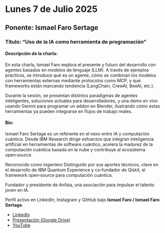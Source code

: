 # Lunes 7 de Julio 2025

## Ponente: Ismael Faro Sertage

### Título: “Uso de la IA como herramienta de programación”

#### Descripción de la charla:

En esta charla, Ismael Faro explora el presente y futuro del desarrollo con agentes basados en modelos de lenguaje (LLM). A través de ejemplos prácticos, se introduce qué es un agente, cómo se combinan los modelos con herramientas externas mediante protocolos como MCP, y qué frameworks están marcando tendencia (LangChain, CrewAI, BeeAI, etc.).

Durante la sesión, se presentan distintos paradigmas de agentes inteligentes, soluciones actuales para desarrolladores, y una demo en vivo usando Gemini para programar un addon en Blender, ilustrando cómo estas herramientas ya pueden integrarse en flujos de trabajo reales.

#### Bio:

Ismael Faro Sertage es un referente en el nexo entre IA y computación cuántica. Desde IBM Research dirige esfuerzos que integran inteligencia artificial en herramientas de software cuántico, acelera la madurez de la computación cuántica basada en la nube y contribuye al ecosistema open‑source. 

Reconocido como Ingeniero Distinguido por sus aportes técnicos, clave en el desarrollo de IBM Quantum Experience y co‑fundador de Qiskit, el framework open‑source para computación cuántica.

Fundador y presidente de Anfaia, una asociación para impulsar el talento joven en IA.

Perfil activo en LinkedIn, Instagram y GitHub bajo **Ismael Faro / Ismael Faro Sertage**.

- [LinkedIn](https://www.linkedin.com/in/ismaelfaro)
- [Presentación (Google Drive)](https://drive.google.com/file/d/1u-IfwTfsoB-I_OBBzMFa-9WIoINu3EPG/view?usp=share_link)
- [YouTube](https://youtu.be/YVTPp-r67h8?feature=shared)

